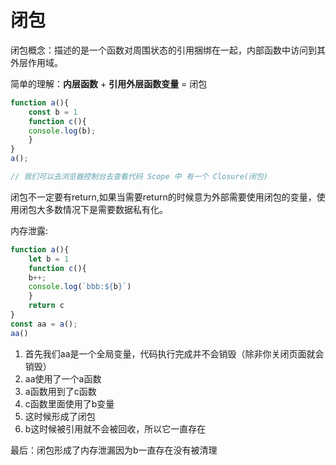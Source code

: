 # 闭包

闭包概念：描述的是一个函数对周围状态的引用捆绑在一起，内部函数中访问到其外层作用域。

简单的理解：**内层函数** + **引用外层函数变量** = 闭包

```javascript
function a(){
    const b = 1
    function c(){
    console.log(b);
    }
}
a();

// 我们可以去浏览器控制台去查看代码 Scope 中 有一个 Closure(闭包)

```

闭包不一定要有return,如果当需要return的时候意为外部需要使用闭包的变量，使用闭包大多数情况下是需要数据私有化。

内存泄露:

```javascript
function a(){
    let b = 1
    function c(){
    b++;
    console.log(`bbb:${b}`)
    }
    return c
}
const aa = a();
aa()
```

1. 首先我们aa是一个全局变量，代码执行完成并不会销毁（除非你关闭页面就会销毁）
2. aa使用了一个a函数
3. a函数用到了c函数
4. c函数里面使用了b变量
5. 这时候形成了闭包
6. b这时候被引用就不会被回收，所以它一直存在

最后：闭包形成了内存泄漏因为b一直存在没有被清理
